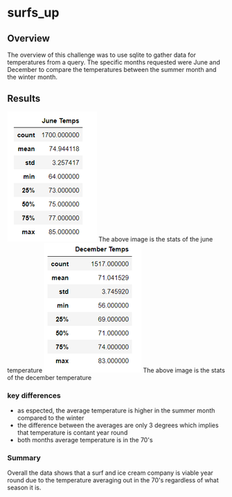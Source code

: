 # surfs_up
## Overview
The overview of this challenge was to use sqlite to gather data for temperatures from a query. The specific months requested were June and December to compare the temperatures between the summer month and the winter month.

## Results
![Image](https://github.com/PeterAlesio/surfs_up/blob/main/Resources/june_temps.png)
The above image is the stats of the june temperature
![Image](https://github.com/PeterAlesio/surfs_up/blob/main/Resources/december_temps.png)
The above image is the stats of the december temperature

### key differences
- as espected, the average temperature is higher in the summer month compared to the winter 
- the difference between the averages are only 3 degrees which implies that temperature is contant year round
- both months average temperature is in the 70's

### Summary
Overall the data shows that a surf and ice cream company is viable year round due to the temperature averaging out in the 70's regardless of what season it is.
